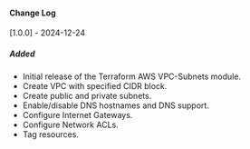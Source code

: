 #### Change Log

[1.0.0] - 2024-12-24

##### Added
- Initial release of the Terraform AWS VPC-Subnets module.
- Create VPC with specified CIDR block.
- Create public and private subnets.
- Enable/disable DNS hostnames and DNS support.
- Configure Internet Gateways.
- Configure Network ACLs.
- Tag resources.